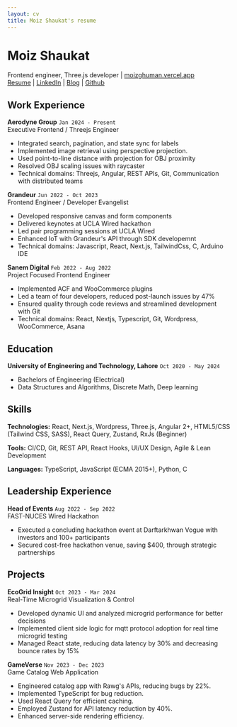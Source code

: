 ```yaml
---
layout: cv
title: Moiz Shaukat's resume
---
```

# Moiz Shaukat

<div id="webaddress">
<a id="personal-contacts">Frontend engineer, Three.js developer</a>
| <a href="https://moizghuman.vercel.app">moizghuman.vercel.app</a>
</div>

<div id="webaddress">
<a href="https://moizghuman.gihtub.io/markdown-cv">Resume</a>
| <a href="https://www.linkedin.com/in/moiz-shaukat-7ba6991ab/">LinkedIn</a>
| <a href="https://moizghuman.vercel.app/blogs">Blog</a>
| <a href="https://github.com/moizghumann">Github</a>
</div>

Work Experience
---------------

**Aerodyne Group** `Jan 2024 - Present`  
Executive Frontend / Threejs Engineer

*   Integrated search, pagination, and state sync for labels
*   Implemented image retrieval using perspective projection.
*   Used point-to-line distance with projection for OBJ proximity
*   Resolved OBJ scaling issues with raycaster
*   Technical domains: Threejs, Angular, REST APIs, Git, Communication with distributed teams

**Grandeur** `Jun 2022 - Oct 2023`  
Frontend Engineer / Developer Evangelist

*   Developed responsive canvas and form components
*   Delivered keynotes at UCLA Wired hackathon
*   Led pair programming sessions at UCLA Wired
*   Enhanced IoT with Grandeur's API through SDK developemnt
*   Technical domains: Javascript, React, Next.js, TailwindCss, C, Arduino IDE

**Sanem Digital** `Feb 2022 - Aug 2022`  
Project Focused Frontend Engineer

*   Implemented ACF and WooCommerce plugins
*   Led a team of four developers, reduced post-launch issues by 47%
*   Ensured quality through code reviews and streamlined development with Git
*   Technical domains: React, Nextjs, Typescript, Git, Wordpress, WooCommerce, Asana
  

Education
---------

**University of Engineering and Technology, Lahore** `Oct 2020 - May 2024`

*   Bachelors of Engineering (Electrical)
*   Data Structures and Algorithms, Discrete Math, Deep learning


Skills
--------

**Technologies:** React, Next.js, Wordpress, Three.js, Angular 2+, HTML5/CSS (Tailwind CSS, SASS), React Query, Zustand, RxJs (Beginner)

**Tools:** CI/CD, Git, REST API, React Hooks, UI/UX Design, Agile & Lean Development

**Languages:** TypeScript, JavaScript (ECMA 2015+), Python, C


Leadership Experience
----------

**Head of Events** `Aug 2022 - Sep 2022`  
FAST-NUCES Wired Hackathon

*   Executed a concluding hackathon event at Darftarkhwan Vogue with investors and 100+ participants
*   Secured cost-free hackathon venue, saving $400, through strategic partnerships


Projects
-----------------

**EcoGrid Insight** `Oct 2023 - Mar 2024`  
Real-Time Microgrid Visualization & Control

*   Developed dynamic UI and analyzed microgrid performance for better decisions
*   Implemented client side logic for mqtt protocol adoption for real time microgrid testing
*   Managed React state, reducing data latency by 30% and decreasing bounce rates by 15%

**GameVerse** `Nov 2023 - Dec 2023`  
Game Catalog Web Application

*   Engineered catalog app with Rawg's APIs, reducing bugs by 22%.
*   Implemented TypeScript for bug reduction.
*   Used React Query for efficient caching.
*   Employed Zustand for API latency reduction by 40%.
*   Enhanced server-side rendering efficiency.



<!-- ### Footer

Last updated: May 2013 -->


